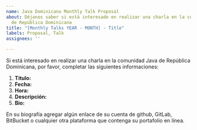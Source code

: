 ```yaml
---
name: Java Dominicano Monthly Talk Proposal
about: Déjanos saber si está interesado en realizar una charla en la comunidad Java
  de República Dominicana
title: "[Monthly Talks YEAR - MONTH] - Title"
labels: Proposal, Talk
assignees: ''

---
```


Si está interesado en realizar una charla en la comunidad Java de República Dominicana, por favor, completar las siguientes informaciones:


1. **Titulo:** 
2. **Fecha:**
3. **Hora:**
4. **Descripción:**
5. **Bio:**

En su biografía agregar algún enlace de su cuenta de github, GitLab, BitBucket o cualquier otra plataforma que contenga su portafolio en línea.
